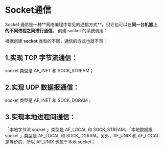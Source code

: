 # Socket通信
Socket 通信是⼀种**⽹络编程中常⻅的通信⽅式**，但它也可以在**同⼀台机器上的不同进程之间进⾏通信**。
创建 socket 的系统调⽤：

根据创建 **socket** 类型的不同，通信的⽅式也就不同：


## 1.实现 TCP 字节流通信： 

socket 类型是 AF_INET 和 SOCK_STREAM；

## 2.实现 UDP 数据报通信：
socket 类型是 AF_INET 和 SOCK_DGRAM；


## 3.实现本地进程间通信： 
「本地字节流 socket 」类型是 AF_LOCAL 和 SOCK_STREAM，「本地数据报 socket
」类型是 AF_LOCAL 和 SOCK_DGRAM。另外，AF_UNIX 和 AF_LOCAL 是等价的，所以 AF_UNIX 也属于本地
socket；